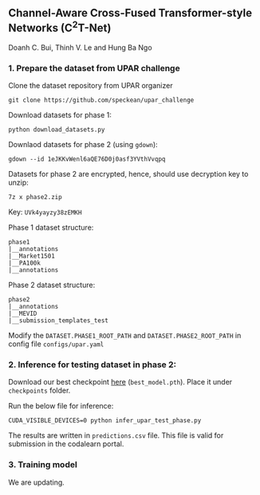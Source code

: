 ## Channel-Aware Cross-Fused Transformer-style Networks (C$^2$T-Net)

Doanh C. Bui, Thinh V. Le and Hung Ba Ngo

### 1. Prepare the dataset from UPAR challenge

Clone the dataset repository from UPAR organizer

```
git clone https://github.com/speckean/upar_challenge
```

Download datasets for phase 1:

```
python download_datasets.py
```

Downlaod datasets for phase 2 (using `gdown`):

```
gdown --id 1eJKKvWenl6aQE76D0j0asf3YVthVvqpq
```

Datasets for phase 2 are encrypted, hence, should use decryption key to unzip:

```
7z x phase2.zip
```

Key: `UVk4yayzy38zEMKH`

Phase 1 dataset structure:

```
phase1
|__annotations
|__Market1501
|__PA100k
|__annotations
```

Phase 2 dataset structure:

```
phase2
|__annotations
|__MEVID
|__submission_templates_test
```

Modify the `DATASET.PHASE1_ROOT_PATH` and `DATASET.PHASE2_ROOT_PATH` in config file `configs/upar.yaml`

### 2. Inference for testing dataset in phase 2:

Download our best checkpoint [here](https://) (`best_model.pth`). Place it under `checkpoints` folder.

Run the below file for inference:

```
CUDA_VISIBLE_DEVICES=0 python infer_upar_test_phase.py
```

The results are written in `predictions.csv` file. This file is valid for submission in the codalearn portal.


### 3. Training model

We are updating.